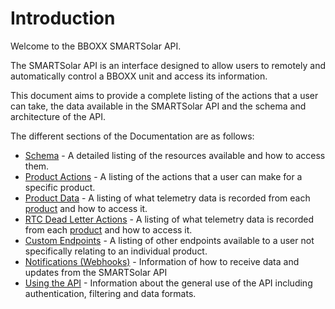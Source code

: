 # Introduction

Welcome to the BBOXX SMARTSolar API.

The SMARTSolar API is an interface designed to allow users to remotely and automatically control a BBOXX unit and access its information.

This document aims to provide a complete listing of the actions that a user can take, the data available in the SMARTSolar API and the schema and architecture of the API.

The different sections of the Documentation are as follows:

* [Schema](#schema) - A detailed listing of the resources available and how to access them.
* [Product Actions](#product-actions) - A listing of the actions that a user can make for a specific product.
* [Product Data](#product-data) - A listing of what telemetry data is recorded from each [product](#product) and how to access it.
* [RTC Dead Letter Actions](#rtc-dead-letter-actions) - A listing of what telemetry data is recorded from each [product](#product) and how to access it.
* [Custom Endpoints](#custom-endpoints) - A listing of other endpoints available to a user not specifically relating to an individual product.
* [Notifications (Webhooks)](#notifications-web-hooks) - Information of how to receive data and updates from the SMARTSolar API
* [Using the API](#using-the-api) - Information about the general use of the API including authentication, filtering and data formats.
